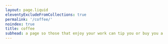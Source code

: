 ```yaml
---
layout: page.liquid
eleventyExcludeFromCollections: true
permalink: '/coffee/'
noindex: true
title: coffee
subhead: a page so those that enjoy your work can tip you or buy you a coffee
---
```


